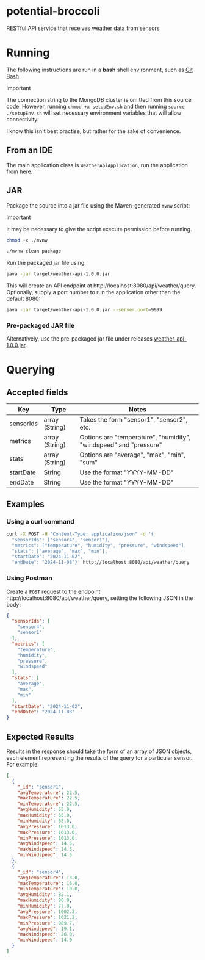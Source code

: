 # potential-broccoli

RESTful API service that receives weather data from sensors

# Running

The following instructions are run in a **bash** shell environment, such
as [Git Bash](https://git-scm.com/downloads).

> [!IMPORTANT]
> The connection string to the MongoDB cluster is omitted from this source code.
> However, running `chmod +x setupEnv.sh` and then running `source ./setupEnv.sh` will set necessary
> environment variables that will allow connectivity.
>
> I know this isn't best practise, but rather for the sake of convenience.

## From an IDE

The main application class is `WeatherApiApplication`, run the application from here.

## JAR

Package the source into a jar file using the Maven-generated `mvnw` script:
> [!IMPORTANT]  
> It may be necessary to give the script execute permission before running.
> ```bash
> chmod +x ./mvnw
> ```

```bash
./mvnw clean package
```

Run the packaged jar file using:

```bash
java -jar target/weather-api-1.0.0.jar
```

This will create an API endpoint at http://localhost:8080/api/weather/query. Optionally, supply a
port number to run the application other than the default 8080:

```bash
java -jar target/weather-api-1.0.0.jar --server.port=9999
```

### Pre-packaged JAR file

Alternatively, use the pre-packaged jar file under
releases [weather-api-1.0.0.jar](https://github.com/orourked/potential-broccoli/releases/tag/v1.0.0).

# Querying

## Accepted fields

| Key       | Type           | Notes                                                             |
|-----------|----------------|-------------------------------------------------------------------|
| sensorIds | array (String) | Takes the form "sensor1", "sensor2", etc.                         |
| metrics   | array (String) | Options are "temperature", "humidity", "windspeed" and "pressure" |
| stats     | array (String) | Options are "average", "max", "min", "sum"                        |
| startDate | String         | Use the format "YYYY-MM-DD"                                       |
| endDate   | String         | Use the format "YYYY-MM-DD"                                       |

## Examples

### Using a curl command

```bash
curl -X POST -H "Content-Type: application/json" -d '{
  "sensorIds": ["sensor4", "sensor1"],
  "metrics": ["temperature", "humidity", "pressure", "windspeed"],
  "stats": ["average", "max", "min"],
  "startDate": "2024-11-02",
  "endDate": "2024-11-08"}' http://localhost:8080/api/weather/query
```

### Using Postman

Create a `POST` request to the endpoint http://localhost:8080/api/weather/query, setting the
following JSON in the body:

```json
{
  "sensorIds": [
    "sensor4",
    "sensor1"
  ],
  "metrics": [
    "temperature",
    "humidity",
    "pressure",
    "windspeed"
  ],
  "stats": [
    "average",
    "max",
    "min"
  ],
  "startDate": "2024-11-02",
  "endDate": "2024-11-08"
}
```

## Expected Results

Results in the response should take the form of an array of JSON objects, each element representing
the results of the query for a particular sensor.
For example:

```json
[
  {
    "_id": "sensor1",
    "avgTemperature": 22.5,
    "maxTemperature": 22.5,
    "minTemperature": 22.5,
    "avgHumidity": 65.0,
    "maxHumidity": 65.0,
    "minHumidity": 65.0,
    "avgPressure": 1013.0,
    "maxPressure": 1013.0,
    "minPressure": 1013.0,
    "avgWindspeed": 14.5,
    "maxWindspeed": 14.5,
    "minWindspeed": 14.5
  },
  {
    "_id": "sensor4",
    "avgTemperature": 13.0,
    "maxTemperature": 16.0,
    "minTemperature": 10.0,
    "avgHumidity": 82.1,
    "maxHumidity": 90.0,
    "minHumidity": 77.0,
    "avgPressure": 1002.3,
    "maxPressure": 1021.2,
    "minPressure": 989.7,
    "avgWindspeed": 19.1,
    "maxWindspeed": 26.0,
    "minWindspeed": 14.0
  }
]
```